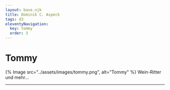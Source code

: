 ```yaml
---
layout: base.njk
title: Dominik C. Aspeck
tags: d3
eleventyNavigation:
  key: tommy
  order: 3
---
```


# Tommy

<div class="container">
  {% Image src="../assets/images/tommy.png", alt="Tommy" %}
  <span> Wein-Ritter und mehr... </span>
</div>



---
